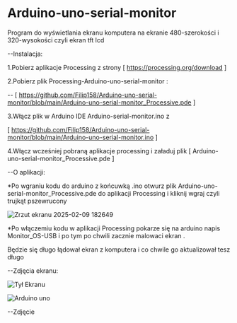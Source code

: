 # Arduino-uno-serial-monitor
Program do wyświetlania ekranu komputera na ekranie 480-szerokości i 320-wysokości czyli ekran tft lcd 

--Instalacja:

1.Pobierz aplikacje Processing z strony [ https://processing.org/download ]

2.Pobierz plik Processing-Arduino-uno-serial-monitor :

 -- [ https://github.com/Filip158/Arduino-uno-serial-monitor/blob/main/Arduino-uno-serial-monitor_Processive.pde ]

3.Włącz plik w Arduino IDE Arduino-serial-monitor.ino  z 


[ https://github.com/Filip158/Arduino-uno-serial-monitor/blob/main/Arduino-uno-serial-monitor.ino ]


4.Włącz wcześniej pobraną aplikacje processing i załaduj plik [ Arduino-uno-serial-monitor_Processive.pde ]


--O aplikacji:


*Po wgraniu kodu do arduino z końcuwką .ino otwurz plik Arduino-uno-serial-monitor_Processive.pde do aplikacji Processing i kliknij wgraj czyli trujkąt pszewrucony   


![Zrzut ekranu 2025-02-09 182649](https://github.com/user-attachments/assets/5dbb8a30-71c9-4add-9cc7-57850101de00)


*Po włączemiu kodu w aplikacji Processing pokarze się na arduino napis Monitor_OS-USB i po tym po chwili zacznie malowaci ekran .

Będzie się długo łądował ekran z komputera i co chwile go aktualizował tesz długo


--Zdjęcia ekranu:


![Tył Ekranu](https://github.com/user-attachments/assets/d0e9c698-fcc9-49af-8309-bfda2258aa4a)


![Arduino uno](https://github.com/user-attachments/assets/0e6627fa-befa-40e3-9522-1396f3947e06)


--Zdjęcie 

